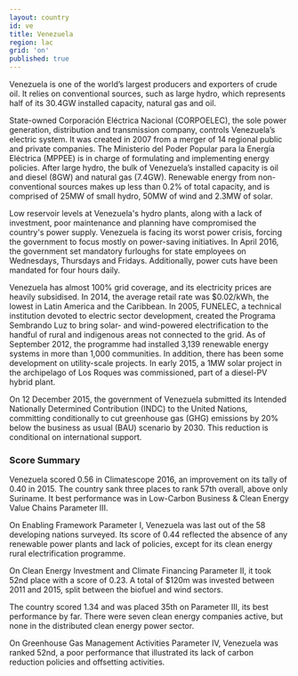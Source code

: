 ```yaml
---
layout: country
id: ve
title: Venezuela
region: lac
grid: 'on'
published: true
---
```


Venezuela is one of the world’s largest producers and exporters of crude oil. It relies on conventional sources, such as large hydro, which represents half of its 30.4GW installed capacity, natural gas and oil. 

State-owned Corporación Eléctrica Nacional (CORPOELEC), the sole power generation, distribution and transmission company, controls Venezuela’s electric system. It was created in 2007 from a merger of 14 regional public and private companies. The Ministerio del Poder Popular para la Energía Eléctrica (MPPEE) is in charge of formulating and implementing energy policies. After large hydro, the bulk of Venezuela’s installed capacity is oil and diesel (8GW) and natural gas (7.4GW). Renewable energy from non-conventional sources makes up less than 0.2% of total capacity, and is comprised of 25MW of small hydro, 50MW of wind and 2.3MW of solar.

Low reservoir levels at Venezuela's hydro plants, along with a lack of investment, poor maintenance and planning have compromised the country's power supply. Venezuela is facing its worst power crisis, forcing the government to focus mostly on power-saving initiatives. In April 2016, the government set mandatory furloughs for state employees on Wednesdays, Thursdays and Fridays. Additionally, power cuts have been mandated for four hours daily.

Venezuela has almost 100% grid coverage, and its electricity prices are heavily subsidised. In 2014, the average retail rate was $0.02/kWh, the lowest in Latin America and the Caribbean. In 2005, FUNELEC, a technical institution devoted to electric sector development, created the Programa Sembrando Luz to bring solar- and wind-powered electrification to the handful of rural and indigenous areas not connected to the grid. As of September 2012, the programme had installed 3,139 renewable energy systems in more than 1,000 communities. In addition, there has been some development on utility-scale projects. In early 2015, a 1MW solar project in the archipelago of Los Roques was commissioned, part of a diesel-PV hybrid plant.

On 12 December 2015, the government of Venezuela submitted its Intended Nationally Determined Contribution (INDC) to the United Nations, committing conditionally to cut greenhouse gas (GHG) emissions by 20% below the business as usual (BAU) scenario by 2030. This reduction is conditional on international support.


### Score Summary

Venezuela scored 0.56 in Climatescope 2016, an improvement on its tally of 0.40 in 2015. The country sank three places to rank 57th overall, above only Suriname. It best performance was in Low-Carbon Business & Clean Energy Value Chains Parameter III.

On Enabling Framework Parameter I, Venezuela was last out of the 58 developing nations surveyed. Its score of 0.44 reflected the absence of any renewable power plants and lack of policies, except for its clean energy rural electrification programme.

On Clean Energy Investment and Climate Financing Parameter II, it took 52nd place with a score of 0.23. A total of $120m was invested between 2011 and 2015, split between the biofuel and wind sectors.

The country scored 1.34 and was placed 35th on Parameter III, its best performance by far. There were seven clean energy companies active, but none in the distributed clean energy power sector.
 
On Greenhouse Gas Management Activities Parameter IV, Venezuela was ranked 52nd, a poor performance that illustrated its lack of carbon reduction policies and offsetting activities.
